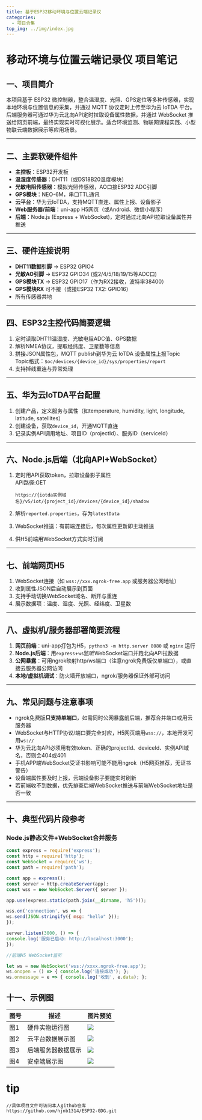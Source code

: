 ```yaml
---
title: 基于ESP32移动环境与位置云端记录仪
categories:
  - 项目合集
top_img: ../img/index.jpg
---
```


# 移动环境与位置云端记录仪 项目笔记

## 一、项目简介

本项目基于 ESP32 微控制器，整合温湿度、光照、GPS定位等多种传感器，实现本地环境与位置信息的采集，并通过 MQTT 协议定时上传至华为云 IoTDA 平台。后端服务器可通过华为云北向API定时拉取设备属性数据，并通过 WebSocket 推送给网页前端，最终实现实时可视化展示。适合环境监测、物联网课程实践、小型物联云端数据展示等应用场景。

---

## 二、主要软硬件组件

- **主控板**：ESP32开发板
- **温湿度传感器**：DHT11（或DS18B20温度模块）
- **光敏电阻传感器**：模拟光照传感器，AO口接ESP32 ADC引脚
- **GPS模块**：NEO-6M，串口TTL通讯
- **云平台**：华为云IoTDA，支持MQTT直连、属性上报、设备影子
- **Web服务器/前端**：uni-app H5网页（或Android、微信小程序）
- **后端**：Node.js (Express + WebSocket)，定时通过北向API拉取设备属性并推送

---

## 三、硬件连接说明

- **DHT11数据引脚** → ESP32 GPIO4  
- **光敏AO引脚** → ESP32 GPIO34 (或2/4/5/18/19/15等ADC口)
- **GPS模块TX** → ESP32 GPIO17（作为RX2接收，波特率38400）
- **GPS模块RX** 可不接（或接ESP32 TX2: GPIO16）
- 所有传感器共地

---

## 四、ESP32主控代码简要逻辑

1. 定时读取DHT11温湿度、光敏电阻ADC值、GPS数据
2. 解析NMEA协议，提取经纬度、卫星数等信息
3. 拼接JSON属性包，MQTT publish到华为云 IoTDA 设备属性上报Topic  
   Topic格式：`$oc/devices/{device_id}/sys/properties/report`
4. 支持掉线重连与异常处理

---

## 五、华为云IoTDA平台配置

1. 创建产品，定义服务与属性（如temperature, humidity, light, longitude, latitude, satellites）
2. 创建设备，获取`device_id`，开通MQTT直连
3. 记录实例API调用地址、项目ID（projectId）、服务ID（serviceId）

---

## 六、Node.js后端（北向API+WebSocket）

1. 定时用API获取token，拉取设备影子属性  
   API路径:GET 
   ```
   https://{iotda实例域名}/v5/iot/{project_id}/devices/{device_id}/shadow

   ```

2. 解析`reported.properties`，存为`latestData`
3. WebSocket推送：有前端连接后，每次属性更新即主动推送
4. 供H5前端用WebSocket方式实时订阅

---

## 七、前端网页H5

1. WebSocket连接（如 `wss://xxx.ngrok-free.app` 或服务器公网地址）
2. 收到属性JSON后自动展示到页面
3. 支持手动切换WebSocket域名、断开与重连
4. 展示数据项：温度、湿度、光照、经纬度、卫星数

---

## 八、虚拟机/服务器部署简要流程

1. **网页前端**：uni-app打包为H5，`python3 -m http.server 8080` 或 `nginx` 运行
2. **Node.js后端**：用`express`+`ws`监听WebSocket端口并跑北向API拉数据
3. **公网暴露**：可用ngrok映射http/ws端口（注意ngrok免费版仅单端口），或直接云服务器公网访问
4. **本地/虚拟机调试**：防火墙开放端口，ngrok/服务器保证外部可访问

---

## 九、常见问题与注意事项

- ngrok免费版**只支持单端口**，如需同时公网暴露前后端，推荐合并端口或用云服务器
- WebSocket与HTTP协议/端口要完全对应，H5网页端用`wss://`，本地开发可用`ws://`
- 华为云北向API必须用有效token、正确的projectId、deviceId、实例API域名，否则会404或401
- 手机APP端WebSocket受证书影响可能不能用ngrok（H5网页推荐，无证书警告）
- 设备端属性要及时上报，云端设备影子要能实时刷新
- 若前端收不到数据，优先排查后端WebSocket推送与前端WebSocket地址是否一致

---

## 十、典型代码片段参考

### Node.js静态文件+WebSocket合并服务

```js
const express = require('express');
const http = require('http');
const WebSocket = require('ws');
const path = require('path');

const app = express();
const server = http.createServer(app);
const wss = new WebSocket.Server({ server });

app.use(express.static(path.join(__dirname, 'h5')));

wss.on('connection', ws => {
ws.send(JSON.stringify({ msg: "hello" }));
});

server.listen(3000, () => {
console.log('服务已启动: http://localhost:3000');
});

//前端H5 WebSocket监听

let ws = new WebSocket('wss://xxxx.ngrok-free.app');
ws.onopen = () => { console.log('连接成功'); };
ws.onmessage = e => { console.log('收到', e.data); };
```

## 十一、示例图

| 图号 | 描述             | 图片预览                    |
|------|------------------|-----------------------------|
| 图1  | 硬件实物运行图       | ![](../img/实物运行图.png)   |
| 图2  | 云平台数据展示图   | ![](../img/云服务器.png)  |
| 图3  | 后端服务器数据展示   | ![](../img/后端服务器.png)   |
| 图4  | 安卓端展示图 | ![](../img/安卓.png)      |



# tip

```
//具体项目文件可访问本人github仓库
https://github.com/hjnb1314/ESP32-GDG.git
```


